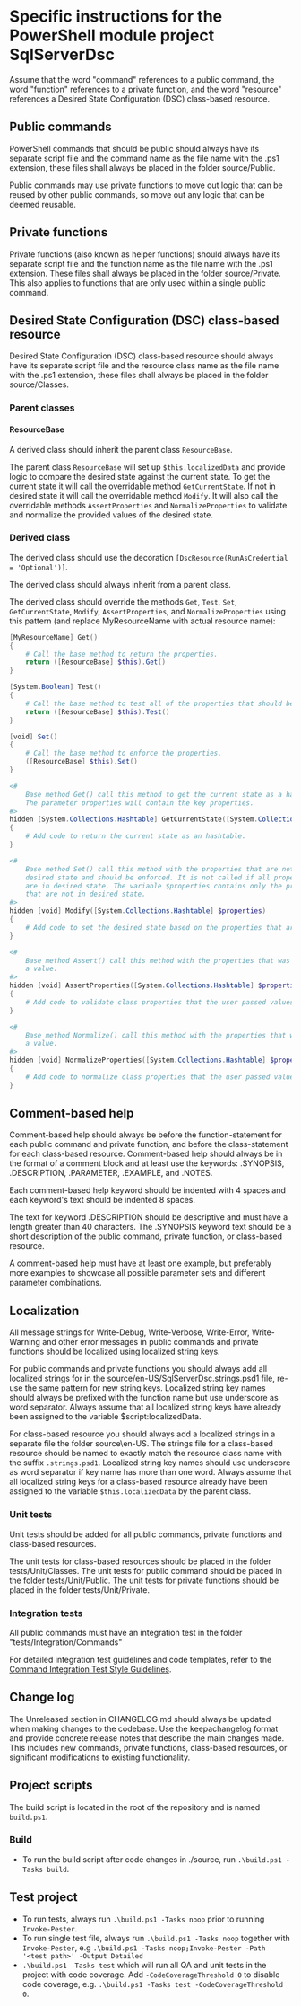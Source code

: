 # Specific instructions for the PowerShell module project SqlServerDsc

Assume that the word "command" references to a public command, the word
"function" references to a private function, and the word "resource"
references a Desired State Configuration (DSC) class-based resource.

## Public commands

PowerShell commands that should be public should always have its separate
script file and the command name as the file name with the .ps1 extension,
these files shall always be placed in the folder source/Public.

Public commands may use private functions to move out logic that can be
reused by other public commands, so move out any logic that can be deemed
reusable.

## Private functions

Private functions (also known as helper functions) should always have its
separate script file and the function name as the file name with the .ps1
extension. These files shall always be placed in the folder source/Private.
This also applies to functions that are only used within a single public
command.

## Desired State Configuration (DSC) class-based resource

Desired State Configuration (DSC) class-based resource should always have
its separate script file and the resource class name as the file name with
the .ps1 extension, these files shall always be placed in the folder
source/Classes.

### Parent classes

#### ResourceBase

A derived class should inherit the parent class `ResourceBase`.

The parent class `ResourceBase` will set up `$this.localizedData` and provide
logic to compare the desired state against the current state. To get the
current state it will call the overridable method `GetCurrentState`. If not
in desired state it will call the overridable method `Modify`. It will also
call the overridable methods `AssertProperties` and `NormalizeProperties` to
validate and normalize the provided values of the desired state.


### Derived class

The derived class should use the decoration `[DscResource(RunAsCredential = 'Optional')]`.

The derived class should always inherit from a parent class.

The derived class should override the methods `Get`, `Test`, `Set`, `GetCurrentState`,
`Modify`, `AssertProperties`, and `NormalizeProperties` using this pattern
(and replace MyResourceName with actual resource name):

```powershell
[MyResourceName] Get()
{
    # Call the base method to return the properties.
    return ([ResourceBase] $this).Get()
}

[System.Boolean] Test()
{
    # Call the base method to test all of the properties that should be enforced.
    return ([ResourceBase] $this).Test()
}

[void] Set()
{
    # Call the base method to enforce the properties.
    ([ResourceBase] $this).Set()
}

<#
    Base method Get() call this method to get the current state as a hashtable.
    The parameter properties will contain the key properties.
#>
hidden [System.Collections.Hashtable] GetCurrentState([System.Collections.Hashtable] $properties)
{
    # Add code to return the current state as an hashtable.
}

<#
    Base method Set() call this method with the properties that are not in
    desired state and should be enforced. It is not called if all properties
    are in desired state. The variable $properties contains only the properties
    that are not in desired state.
#>
hidden [void] Modify([System.Collections.Hashtable] $properties)
{
    # Add code to set the desired state based on the properties that are not in desired state.
}

<#
    Base method Assert() call this method with the properties that was assigned
    a value.
#>
hidden [void] AssertProperties([System.Collections.Hashtable] $properties)
{
    # Add code to validate class properties that the user passed values to.
}

<#
    Base method Normalize() call this method with the properties that was assigned
    a value.
#>
hidden [void] NormalizeProperties([System.Collections.Hashtable] $properties)
{
    # Add code to normalize class properties that the user passed values to.
}
```

## Comment-based help

Comment-based help should always be before the function-statement for each
public command and private function, and before the class-statement for each
class-based resource. Comment-based help should always be in the format of
a comment block and at least use the keywords: .SYNOPSIS, .DESCRIPTION,
.PARAMETER, .EXAMPLE, and .NOTES.

Each comment-based help keyword should be indented with 4 spaces and each
keyword's text should be indented 8 spaces.

The text for keyword .DESCRIPTION should be descriptive and must have a
length greater than 40 characters. The .SYNOPSIS keyword text should be
a short description of the public command, private function, or class-based
resource.

A comment-based help must have at least one example, but preferably more
examples to showcase all possible parameter sets and different parameter
combinations.

## Localization

All message strings for Write-Debug, Write-Verbose, Write-Error, Write-Warning
and other error messages in public commands and private functions should be
localized using localized string keys.

For public commands and private functions you should always add all localized
strings for in the source/en-US/SqlServerDsc.strings.psd1 file, re-use the
same pattern for new string keys. Localized string key names should always
be prefixed with the function name but use underscore as word separator.
Always assume that all localized string keys have already been assigned to
the variable $script:localizedData.

For class-based resource you should always add a localized strings in a
separate file the folder source\en-US. The strings file for a class-based
resource should be named to exactly match the resource class name with the
suffix `.strings.psd1`.
Localized string key names should use underscore as word separator if key
name has more than one word. Always assume that all localized string keys
for a class-based resource already have been assigned to the variable
`$this.localizedData` by the parent class.


### Unit tests

Unit tests should be added for all public commands, private functions and
class-based resources.

The unit tests for class-based resources should be
placed in the folder tests/Unit/Classes.
The unit tests for public command should be placed in the folder tests/Unit/Public.
The unit tests for private functions should be placed in the folder tests/Unit/Private.

### Integration tests

All public commands must have an integration test in the folder "tests/Integration/Commands"

For detailed integration test guidelines and code templates, refer to the
[Command Integration Test Style Guidelines](.github/instructions/dsc-community-style-guidelines-command-integration-tests.instructions.md).

## Change log

The Unreleased section in CHANGELOG.md should always be updated when making
changes to the codebase. Use the keepachangelog format and provide concrete
release notes that describe the main changes made. This includes new commands,
private functions, class-based resources, or significant modifications to
existing functionality.

## Project scripts

The build script is located in the root of the repository and is named
`build.ps1`.

### Build

- To run the build script after code changes in ./source, run `.\build.ps1 -Tasks build`.

## Test project

- To run tests, always run `.\build.ps1 -Tasks noop` prior to running `Invoke-Pester`.
- To run single test file, always run `.\build.ps1 -Tasks noop` together with `Invoke-Pester`,
  e.g `.\build.ps1 -Tasks noop;Invoke-Pester -Path '<test path>' -Output Detailed`
- `.\build.ps1 -Tasks test` which will run all QA and unit tests in the project
  with code coverage. Add `-CodeCoverageThreshold 0` to disable code coverage, e.g.
  `.\build.ps1 -Tasks test -CodeCoverageThreshold 0`.
